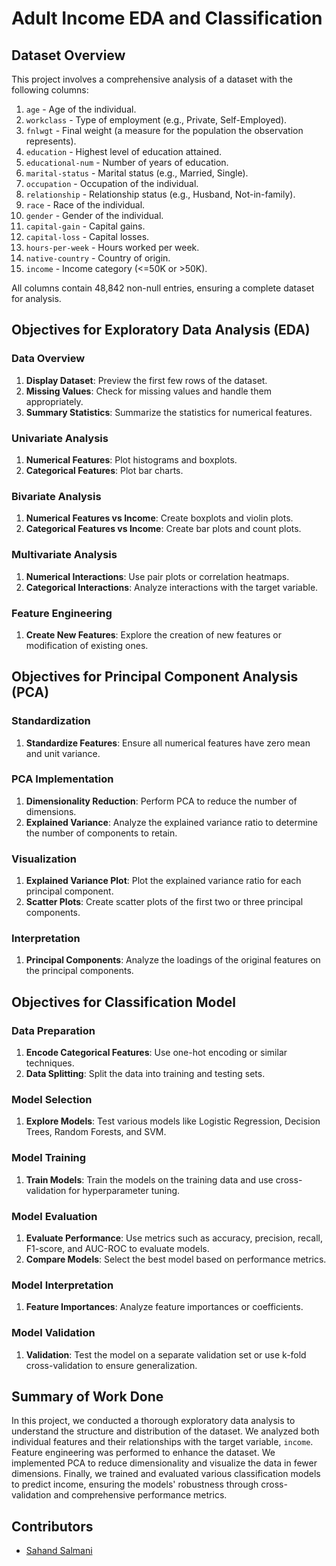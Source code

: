 # Adult Income EDA and Classification

## Dataset Overview
This project involves a comprehensive analysis of a dataset with the following columns:

1. `age` - Age of the individual.
2. `workclass` - Type of employment (e.g., Private, Self-Employed).
3. `fnlwgt` - Final weight (a measure for the population the observation represents).
4. `education` - Highest level of education attained.
5. `educational-num` - Number of years of education.
6. `marital-status` - Marital status (e.g., Married, Single).
7. `occupation` - Occupation of the individual.
8. `relationship` - Relationship status (e.g., Husband, Not-in-family).
9. `race` - Race of the individual.
10. `gender` - Gender of the individual.
11. `capital-gain` - Capital gains.
12. `capital-loss` - Capital losses.
13. `hours-per-week` - Hours worked per week.
14. `native-country` - Country of origin.
15. `income` - Income category (<=50K or >50K).

All columns contain 48,842 non-null entries, ensuring a complete dataset for analysis.

## Objectives for Exploratory Data Analysis (EDA)
### Data Overview
1. **Display Dataset**: Preview the first few rows of the dataset.
2. **Missing Values**: Check for missing values and handle them appropriately.
3. **Summary Statistics**: Summarize the statistics for numerical features.

### Univariate Analysis
1. **Numerical Features**: Plot histograms and boxplots.
2. **Categorical Features**: Plot bar charts.

### Bivariate Analysis
1. **Numerical Features vs Income**: Create boxplots and violin plots.
2. **Categorical Features vs Income**: Create bar plots and count plots.

### Multivariate Analysis
1. **Numerical Interactions**: Use pair plots or correlation heatmaps.
2. **Categorical Interactions**: Analyze interactions with the target variable.

### Feature Engineering
1. **Create New Features**: Explore the creation of new features or modification of existing ones.

## Objectives for Principal Component Analysis (PCA)
### Standardization
1. **Standardize Features**: Ensure all numerical features have zero mean and unit variance.

### PCA Implementation
1. **Dimensionality Reduction**: Perform PCA to reduce the number of dimensions.
2. **Explained Variance**: Analyze the explained variance ratio to determine the number of components to retain.

### Visualization
1. **Explained Variance Plot**: Plot the explained variance ratio for each principal component.
2. **Scatter Plots**: Create scatter plots of the first two or three principal components.

### Interpretation
1. **Principal Components**: Analyze the loadings of the original features on the principal components.

## Objectives for Classification Model
### Data Preparation
1. **Encode Categorical Features**: Use one-hot encoding or similar techniques.
2. **Data Splitting**: Split the data into training and testing sets.

### Model Selection
1. **Explore Models**: Test various models like Logistic Regression, Decision Trees, Random Forests, and SVM.

### Model Training
1. **Train Models**: Train the models on the training data and use cross-validation for hyperparameter tuning.

### Model Evaluation
1. **Evaluate Performance**: Use metrics such as accuracy, precision, recall, F1-score, and AUC-ROC to evaluate models.
2. **Compare Models**: Select the best model based on performance metrics.

### Model Interpretation
1. **Feature Importances**: Analyze feature importances or coefficients.

### Model Validation
1. **Validation**: Test the model on a separate validation set or use k-fold cross-validation to ensure generalization.

## Summary of Work Done
In this project, we conducted a thorough exploratory data analysis to understand the structure and distribution of the dataset. We analyzed both individual features and their relationships with the target variable, `income`. Feature engineering was performed to enhance the dataset. We implemented PCA to reduce dimensionality and visualize the data in fewer dimensions. Finally, we trained and evaluated various classification models to predict income, ensuring the models' robustness through cross-validation and comprehensive performance metrics.

## Contributors

- [Sahand Salmani](https://github.com/sahand-salmani)
